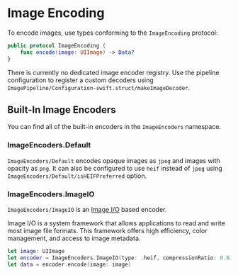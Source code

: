 # Image Encoding

To encode images, use types conforming to the ``ImageEncoding`` protocol:

```swift
public protocol ImageEncoding {
    func encode(image: UIImage) -> Data?
}
```

There is currently no dedicated image encoder registry. Use the pipeline configuration to register a custom decoders using ``ImagePipeline/Configuration-swift.struct/makeImageDecoder``.

## Built-In Image Encoders

You can find all of the built-in encoders in the ``ImageEncoders`` namespace.

### ImageEncoders.Default

``ImageEncoders/Default`` encodes opaque images as `jpeg` and images with opacity as `png`. It can also be configured to use `heif` instead of `jpeg` using ``ImageEncoders/Default/isHEIFPreferred`` option.

### ImageEncoders.ImageIO

``ImageEncoders/ImageIO`` is an [Image I/O](https://developer.apple.com/documentation/imageio) based encoder.
 
Image I/O is a system framework that allows applications to read and write most image file formats. This framework offers high efficiency, color management, and access to image metadata.

```swift
let image: UIImage
let encoder = ImageEncoders.ImageIO(type: .heif, compressionRatio: 0.8)
let data = encoder.encode(image: image)
```
